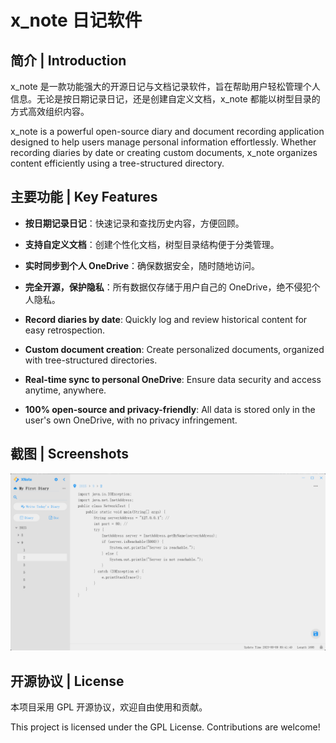 # x_note 日记软件

## 简介 | Introduction

x_note 是一款功能强大的开源日记与文档记录软件，旨在帮助用户轻松管理个人信息。无论是按日期记录日记，还是创建自定义文档，x_note 都能以树型目录的方式高效组织内容。

x_note is a powerful open-source diary and document recording application designed to help users manage personal information effortlessly. Whether recording diaries by date or creating custom documents, x_note organizes content efficiently using a tree-structured directory.

## 主要功能 | Key Features

- **按日期记录日记**：快速记录和查找历史内容，方便回顾。
- **支持自定义文档**：创建个性化文档，树型目录结构便于分类管理。
- **实时同步到个人 OneDrive**：确保数据安全，随时随地访问。
- **完全开源，保护隐私**：所有数据仅存储于用户自己的 OneDrive，绝不侵犯个人隐私。


- **Record diaries by date**: Quickly log and review historical content for easy retrospection.
- **Custom document creation**: Create personalized documents, organized with tree-structured directories.
- **Real-time sync to personal OneDrive**: Ensure data security and access anytime, anywhere.
- **100% open-source and privacy-friendly**: All data is stored only in the user's own OneDrive, with no privacy infringement.

## 截图 | Screenshots

![主界面 Main UI](xnote_main.png)


## 开源协议 | License

本项目采用 GPL 开源协议，欢迎自由使用和贡献。

This project is licensed under the GPL License. Contributions are welcome!

